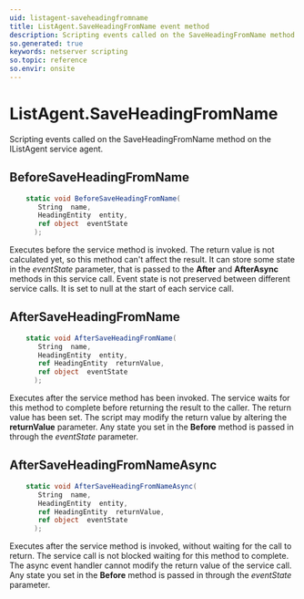 ```yaml
---
uid: listagent-saveheadingfromname
title: ListAgent.SaveHeadingFromName event method
description: Scripting events called on the SaveHeadingFromName method on the ListAgent service agent.
so.generated: true
keywords: netserver scripting
so.topic: reference
so.envir: onsite
---
```

# ListAgent.SaveHeadingFromName

Scripting events called on the <see cref='M:IListAgent.SaveHeadingFromName'>SaveHeadingFromName</see> method on the <see cref='IListAgent'>IListAgent</see>  service agent.

## BeforeSaveHeadingFromName
```cs
    static void BeforeSaveHeadingFromName(
       String  name,
       HeadingEntity  entity,
       ref object  eventState
      );
```
Executes before the service method is invoked.
The return value is not calculated yet, so this method can't affect the result.
It can store some state in the *eventState* parameter, that is passed to the **After** and **AfterAsync** methods in this service call.
Event state is not preserved between different service calls. It is set to null at the start of each service call.
## AfterSaveHeadingFromName
```cs
    static void AfterSaveHeadingFromName(
       String  name,
       HeadingEntity  entity,
       ref HeadingEntity  returnValue,
       ref object  eventState
      );
```
Executes after the service method has been invoked. The service waits for this method to complete before returning the result to the caller.
The return value has been set. The script may modify the return value by altering the **returnValue** parameter.
Any state you set in the **Before** method is passed in through the *eventState* parameter.
## AfterSaveHeadingFromNameAsync
```cs
    static void AfterSaveHeadingFromNameAsync(
       String  name,
       HeadingEntity  entity,
       ref HeadingEntity  returnValue,
       ref object  eventState
      );
```
Executes after the service method is invoked, without waiting for the call to return.
The service call is not blocked waiting for this method to complete.
The async event handler cannot modify the return value of the service call.
Any state you set in the **Before** method is passed in through the *eventState* parameter.


